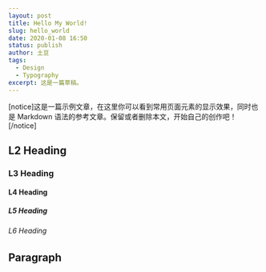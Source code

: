 ```yaml
---
layout: post
title: Hello My World!
slug: hello_world
date: 2020-01-08 16:50
status: publish
author: 土豆
tags:
  - Design
  - Typography
excerpt: 这是一篇草稿。
---
```


[notice]这是一篇示例文章，在这里你可以看到常用页面元素的显示效果，同时也是 Markdown 语法的参考文章。保留或者删除本文，开始自己的创作吧！[/notice]

## L2 Heading

### L3 Heading

#### L4 Heading

##### L5 Heading

###### L6 Heading

## Paragraph

